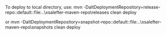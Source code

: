 To deploy to local directory, use:
mvn -DaltDeploymentRepository=release-repo::default::file:..\xsalefter-maven-repo\releases clean deploy

or
mvn -DaltDeploymentRepository=snapshot-repo::default::file:..\xsalefter-maven-repo\snapshots clean deploy